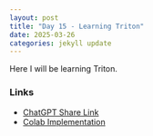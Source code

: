 ```yaml
---
layout: post
title: "Day 15 - Learning Triton"
date: 2025-03-26
categories: jekyll update
---
```


Here I will be learning Triton.

### Links
- [ChatGPT Share Link](https://chatgpt.com/share/67e4186d-d108-8004-a901-7d38b763501c)
- [Colab Implementation](https://colab.research.google.com/drive/15l7LuSJVns61MZWu3Bhvj230W9VMxasv?usp=sharing) 
